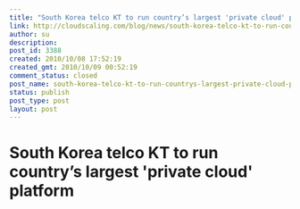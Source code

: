 ```yaml
---
title: "South Korea telco KT to run country’s largest 'private cloud' platform"
link: http://cloudscaling.com/blog/news/south-korea-telco-kt-to-run-countrys-largest-private-cloud-platform/
author: su
description: 
post_id: 3388
created: 2010/10/08 17:52:19
created_gmt: 2010/10/09 00:52:19
comment_status: closed
post_name: south-korea-telco-kt-to-run-countrys-largest-private-cloud-platform
status: publish
post_type: post
layout: post
---
```


# South Korea telco KT to run country’s largest 'private cloud' platform


